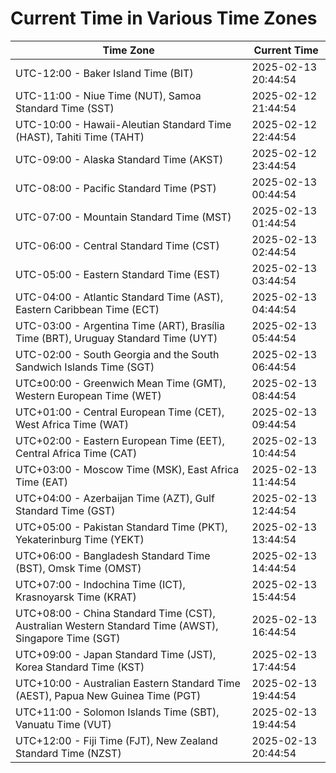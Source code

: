 # Current Time in Various Time Zones

| Time Zone | Current Time |
|-----------|--------------|
| UTC-12:00 - Baker Island Time (BIT) | 2025-02-13 20:44:54 |
| UTC-11:00 - Niue Time (NUT), Samoa Standard Time (SST) | 2025-02-12 21:44:54 |
| UTC-10:00 - Hawaii-Aleutian Standard Time (HAST), Tahiti Time (TAHT) | 2025-02-12 22:44:54 |
| UTC-09:00 - Alaska Standard Time (AKST) | 2025-02-12 23:44:54 |
| UTC-08:00 - Pacific Standard Time (PST) | 2025-02-13 00:44:54 |
| UTC-07:00 - Mountain Standard Time (MST) | 2025-02-13 01:44:54 |
| UTC-06:00 - Central Standard Time (CST) | 2025-02-13 02:44:54 |
| UTC-05:00 - Eastern Standard Time (EST) | 2025-02-13 03:44:54 |
| UTC-04:00 - Atlantic Standard Time (AST), Eastern Caribbean Time (ECT) | 2025-02-13 04:44:54 |
| UTC-03:00 - Argentina Time (ART), Brasília Time (BRT), Uruguay Standard Time (UYT) | 2025-02-13 05:44:54 |
| UTC-02:00 - South Georgia and the South Sandwich Islands Time (SGT) | 2025-02-13 06:44:54 |
| UTC±00:00 - Greenwich Mean Time (GMT), Western European Time (WET) | 2025-02-13 08:44:54 |
| UTC+01:00 - Central European Time (CET), West Africa Time (WAT) | 2025-02-13 09:44:54 |
| UTC+02:00 - Eastern European Time (EET), Central Africa Time (CAT) | 2025-02-13 10:44:54 |
| UTC+03:00 - Moscow Time (MSK), East Africa Time (EAT) | 2025-02-13 11:44:54 |
| UTC+04:00 - Azerbaijan Time (AZT), Gulf Standard Time (GST) | 2025-02-13 12:44:54 |
| UTC+05:00 - Pakistan Standard Time (PKT), Yekaterinburg Time (YEKT) | 2025-02-13 13:44:54 |
| UTC+06:00 - Bangladesh Standard Time (BST), Omsk Time (OMST) | 2025-02-13 14:44:54 |
| UTC+07:00 - Indochina Time (ICT), Krasnoyarsk Time (KRAT) | 2025-02-13 15:44:54 |
| UTC+08:00 - China Standard Time (CST), Australian Western Standard Time (AWST), Singapore Time (SGT) | 2025-02-13 16:44:54 |
| UTC+09:00 - Japan Standard Time (JST), Korea Standard Time (KST) | 2025-02-13 17:44:54 |
| UTC+10:00 - Australian Eastern Standard Time (AEST), Papua New Guinea Time (PGT) | 2025-02-13 19:44:54 |
| UTC+11:00 - Solomon Islands Time (SBT), Vanuatu Time (VUT) | 2025-02-13 19:44:54 |
| UTC+12:00 - Fiji Time (FJT), New Zealand Standard Time (NZST) | 2025-02-13 20:44:54 |

